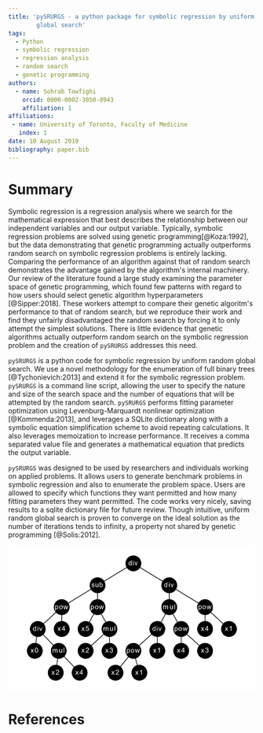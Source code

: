 ```yaml
---
title: 'pySRURGS - a python package for symbolic regression by uniform random 
        global search'
tags:
  - Python
  - symbolic regression
  - regression analysis
  - random search
  - genetic programming
authors:
  - name: Sohrab Towfighi
    orcid: 0000-0002-3050-8943
    affiliation: 1
affiliations:
 - name: University of Toronto, Faculty of Medicine
   index: 1
date: 10 August 2019
bibliography: paper.bib
---
```


# Summary
Symbolic regression is a regression analysis where we search for the 
mathematical expression that best describes the relationship between our 
independent variables and our output variable. Typically, symbolic regression 
problems are solved using genetic programming[@Koza:1992], but the data 
demonstrating that genetic programming actually outperforms random search on 
symbolic regression problems is entirely lacking. Comparing the performance 
of an algorithm against that of random search demonstrates the advantage gained 
by the algorithm's internal machinery. Our review of the literature found a 
large study examining the parameter space of genetic programming, which found 
few patterns with regard to how users should select genetic algorithm 
hyperparameters [@Sipper:2018]. These workers attempt to compare their genetic 
algoritm's performance to that of random search, but we reproduce their work 
and find they unfairly disadvantaged the random search by forcing it to only 
attempt the simplest solutions. There is little evidence that genetic algorithms 
actually outperform random search on the symbolic regression problem and the 
creation of ``pySRURGS`` addresses this need.

``pySRURGS`` is a python code for symbolic regression by uniform random global 
search. We use a novel methodology for the enumeration of full binary trees 
[@Tychonievich:2013] and extend it for the symbolic regression problem. 
``pySRURGS`` is a command line script, allowing the user to specify the nature 
and size of the search space and the number of equations that will be 
attempted by the random search. ``pySRURGS`` performs fitting parameter 
optimization using Levenburg-Marquardt nonlinear optimization [@Kommenda:2013], 
and leverages a SQLite dictionary along with a symbolic equation simplification 
scheme to avoid repeating calculations. It also leverages memoization to 
increase performance. It receives a comma separated value file and generates a 
mathematical equation that predicts the output variable.

``pySRURGS`` was designed to be used by researchers and individuals working on 
applied problems. It allows users to generate benchmark problems in symbolic 
regression and also to enumerate the problem space. Users are allowed to 
specify which functions they want permitted and how many fitting parameters 
they want permitted. The code works very nicely, saving results to a sqlite 
dictionary file for future review. Though intuitive, uniform random global 
search is proven to converge on the ideal solution as the number of iterations 
tends to infinity, a property not shared by genetic programming [@Solis:2012].

![pySRURGS uses a binary tree representation for symbolic regression.](sample_equation.png)

# References
